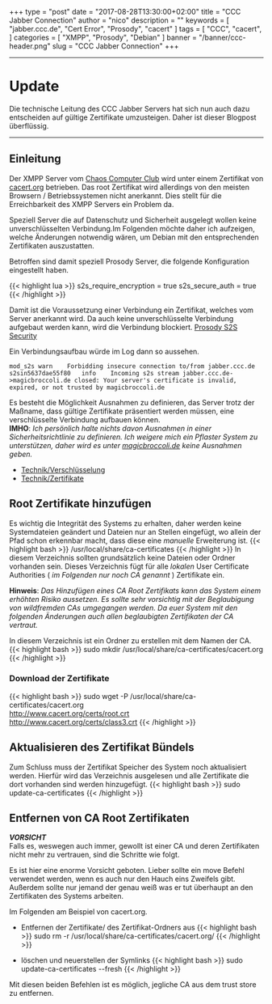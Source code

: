 +++
type = "post"
date = "2017-08-28T13:30:00+02:00"
title = "CCC Jabber Connection"
author = "nico"
description = ""
keywords = [ "jabber.ccc.de", "Cert Error", "Prosody", "cacert" ]
tags = [
	"CCC",
	"cacert",
]
categories = [ "XMPP", "Prosody", "Debian" ]
banner = "/banner/ccc-header.png"
slug = "CCC Jabber Connection"
+++
- - -
# Update
Die technische Leitung des CCC Jabber Servers hat sich nun auch dazu entscheiden auf gültige Zertifikate umzusteigen. Daher ist dieser Blogpost überflüssig.

- - -

## Einleitung
Der XMPP Server vom [Chaos Computer Club](https://ccc.de) wird unter einem Zertifikat von [cacert.org](https://cacert.org) betrieben. Das root Zertifikat wird allerdings von den meisten Browsern / Betriebssystemen nicht anerkannt. Dies stellt für die Erreichbarkeit des XMPP Servers ein Problem da.

Speziell Server die auf Datenschutz und Sicherheit ausgelegt wollen keine unverschlüsselten Verbindung.Im Folgenden möchte daher ich aufzeigen, welche Änderungen notwendig wären, um Debian mit den entsprechenden Zertifikaten auszustatten.

Betroffen sind damit speziell Prosody Server, die folgende Konfiguration eingestellt haben.

{{< highlight lua >}}
s2s_require_encryption = true
s2s_secure_auth = true
{{< /highlight >}}

Damit ist die Voraussetzung einer Verbindung ein Zertifikat, welches vom Server anerkannt wird. Da auch keine unverschlüsselte Verbindung aufgebaut werden kann, wird die Verbindung blockiert.
[Prosody S2S Security](https://prosody.im/doc/s2s#security)<br>

Ein Verbindungsaufbau würde im Log dann so aussehen.
```
mod_s2s	warn	Forbidding insecure connection to/from jabber.ccc.de
s2sin5637dae55f80	info	Incoming s2s stream jabber.ccc.de->magicbroccoli.de closed: Your server's certificate is invalid, expired, or not trusted by magicbroccoli.de
```

Es besteht die Möglichkeit Ausnahmen zu definieren, das Server trotz der Maßname, dass gültige Zertifikate präsentiert werden müssen, eine verschlüsselte Verbindung aufbauen können.<br>
**IMHO**: *Ich persönlich halte nichts davon Ausnahmen in einer Sicherheitsrichtlinie zu definieren. Ich weigere mich ein Pflaster System zu unterstützen, daher wird es unter [magicbroccoli.de](//magicbroccoli.de) keine Ausnahmen geben.*

- [Technik/Verschlüsselung](/technik/#verschlüsselung)
- [Technik/Zertifikate](/technik/#zertifikate)

## Root Zertifikate hinzufügen
Es wichtig die Integrität des Systems zu erhalten, daher werden keine Systemdateien geändert und Dateien nur an Stellen eingefügt, wo allein der Pfad schon erkennbar macht, dass diese eine *manuelle* Erweiterung ist.
{{< highlight bash >}}
/usr/local/share/ca-certificates
{{< /highlight >}}
In diesem Verzeichnis sollten grundsätzlich keine Dateien oder Ordner vorhanden sein. Dieses Verzeichnis fügt für alle *lokalen* User Certificate Authorities ( *im Folgenden nur noch CA genannt* ) Zertifikate ein.

**Hinweis**: *Das Hinzufügen eines CA Root Zertifikats kann das System einem erhöhten Risiko aussetzen. Es sollte sehr vorsichtig mit der Beglaubigung von wildfremden CAs umgegangen werden. Da euer System mit den folgenden Änderungen auch allen beglaubigten Zertifikaten der CA vertraut.*

In diesem Verzeichnis ist ein Ordner zu erstellen mit dem Namen der CA.<br>
{{< highlight bash >}}
sudo mkdir /usr/local/share/ca-certificates/cacert.org
{{< /highlight >}}

### Download der Zertifikate
{{< highlight bash >}}
sudo wget -P /usr/local/share/ca-certificates/cacert.org \
http://www.cacert.org/certs/root.crt \
http://www.cacert.org/certs/class3.crt
{{< /highlight >}}

## Aktualisieren des Zertifikat Bündels
Zum Schluss muss der Zertifikat Speicher des System noch aktualisiert werden. Hierfür wird das Verzeichnis ausgelesen und alle Zertifikate die dort vorhanden sind werden hinzugefügt.
{{< highlight bash >}}
sudo update-ca-certificates
{{< /highlight >}}

## Entfernen von CA Root Zertifikaten
_**VORSICHT**_<br>
Falls es, weswegen auch immer, gewollt ist einer CA und deren Zertifikaten nicht mehr zu vertrauen, sind die Schritte wie folgt.

Es ist hier eine enorme Vorsicht geboten. Lieber sollte ein move Befehl verwendet werden, wenn es auch nur den Hauch eins Zweifels gibt. Außerdem sollte nur jemand der genau weiß was er tut überhaupt an den Zertifikaten des Systems arbeiten.

Im Folgenden am Beispiel von cacert.org.

- Entfernen der Zertifikate/ des Zertifikat-Ordners aus
{{< highlight bash >}}
sudo rm -r /usr/local/share/ca-certificates/cacert.org/
{{< /highlight >}}

- löschen und neuerstellen der Symlinks
{{< highlight bash >}}
sudo update-ca-certificates --fresh
{{< /highlight >}}

Mit diesen beiden Befehlen ist es möglich, jegliche CA aus dem trust store zu entfernen.
